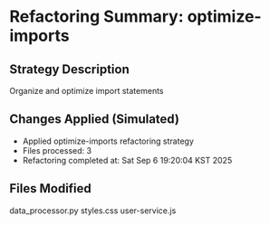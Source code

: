 # Refactoring Summary: optimize-imports

## Strategy Description
Organize and optimize import statements

## Changes Applied (Simulated)
- Applied optimize-imports refactoring strategy
- Files processed:        3
- Refactoring completed at: Sat Sep  6 19:20:04 KST 2025

## Files Modified
data_processor.py
styles.css
user-service.js

